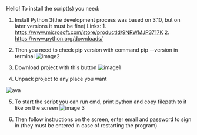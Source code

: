 Hello!
To install the script(s) you need:
1) Install Python 3(the development process was based on 3.10, but on later versions it must be fine)
Links:
       1. https://www.microsoft.com/store/productId/9NRWMJP3717K
       2. https://www.python.org/downloads/

2) Then you need to check pip version with command pip --version in terminal
![image2](https://github.com/verhovenskyivan/Work-Script/assets/105872686/37989b33-26b7-4ed2-bc2a-2a217c5368a5)

3) Download project with this button
    ![image1](https://github.com/verhovenskyivan/Work-Script/assets/105872686/50839742-2587-49a5-ac3d-499bb0b668cb)

4) Unpack project to any place you want 

![ava](https://github.com/verhovenskyivan/Work-Script/assets/105872686/34571139-c225-41b0-934e-89b9d32ce75a)

5) To start the script you can run cmd, print python and copy filepath to it like on the screen 
![image 3](https://github.com/verhovenskyivan/Work-Script/assets/105872686/5ade7193-bbd6-4326-8e12-9f25dd27fd7b)

6) Then follow instructions on the screen, enter email and password to sign in (they must be entered in case of restarting the program)

   
